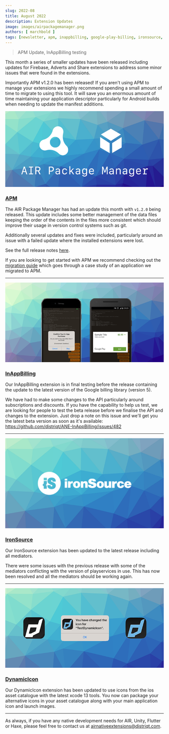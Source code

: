```yaml
---
slug: 2022-08
title: August 2022
description: Extension Updates
image: images/airpackagemanager.png
authors: [ marchbold ]
tags: [newsletter, apm, inappbilling, google-play-billing, ironsource, dynamicicon]
---
```


> APM Update, InAppBilling testing

This month a series of smaller updates have been released including updates for Firebase, Adverts and Share extensions to address some minor issues that were found in the extensions.

Importantly APM v1.2.0 has been released! If you aren't using APM to manage your extensions we highly recommend spending a small amount of time to migrate to using this tool. It will save you an enormous amount of time maintaining your application descriptor particularly for Android builds when needing to update the manifest additions.  


<!--truncate-->


![](images/airpackagemanager.png)

### [APM](https://github.com/airsdk/apm)

The AIR Package Manager has had an update this month with `v1.2.0` being released. This update includes some better management of the data files keeping the order of the contents in the files more consistent which should improve their usage in version control systems such as git. 

Additionally several updates and fixes were included, particularly around an issue with a failed update where the installed extensions were lost. 

See the full release notes [here](https://github.com/airsdk/apm/releases/tag/1.2.0).

If you are looking to get started with APM we recommend checking out the [migration guide](https://github.com/airsdk/apm/discussions/75) which goes through a case study of an application we migrated to APM.


---


![](images/inappbilling.png)

### [InAppBilling](https://airnativeextensions.com/extension/com.distriqt.InAppBilling)

Our InAppBilling extension is in final testing before the release containing the update to the latest version of the Google billing library (version 5). 

We have had to make some changes to the API particularly around subscriptions and discounts. If you have the capability to help us test, we are looking for people to test the beta release before we finalise the API and changes to the extension. Just drop a note on this issue and we'll get you the latest beta version as soon as it's available: https://github.com/distriqt/ANE-InAppBilling/issues/482


---


![](images/ironsource.png)

### [IronSource](https://airnativeextensions.com/extension/com.distriqt.IronSource)

Our IronSource extension has been updated to the latest release including all mediators. 

There were some issues with the previous release with some of the mediators conflicting with the version of playservices in use. This has now been resolved and all the mediators should be working again.


---


![](images/dynamicicon.png)

### [DynamicIcon](https://github.com/distriqt/ANE-DynamicIcon)

Our DynamicIcon extension has been updated to use icons from the ios asset catalogue with the latest xcode 13 tools. You now can package your alternative icons in your asset catalogue along with your main application icon and launch images.



---


As always, if you have any native development needs for AIR, Unity, Flutter or Haxe, please feel free to contact us at [airnativeextensions@distriqt.com](mailto:airnativeextensions@distriqt.com).
